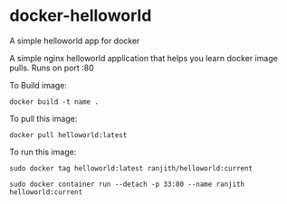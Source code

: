 # docker-helloworld
A simple helloworld app for docker

A simple nginx helloworld application that helps you learn docker image pulls. Runs on port :80

To Build image:
```
docker build -t name .
```
To pull this image:
```
docker pull helloworld:latest
```
To run this image:
```
sudo docker tag helloworld:latest ranjith/helloworld:current

sudo docker container run --detach -p 33:80 --name ranjith helloworld:current
```








